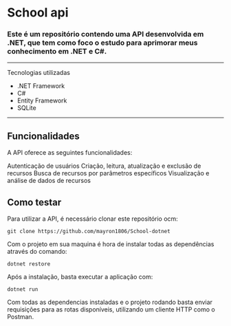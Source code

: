 # School api  

### Este é um repositório contendo uma API desenvolvida em .NET, que tem como foco o estudo para aprimorar meus conhecimento em .NET e C#.
<hr>

Tecnologias utilizadas
- .NET Framework
- C#
- Entity Framework
- SQLite
<hr>

## Funcionalidades
A API oferece as seguintes funcionalidades:

Autenticação de usuários
Criação, leitura, atualização e exclusão de recursos
Busca de recursos por parâmetros específicos
Visualização e análise de dados de recursos

## Como testar
Para utilizar a API, é necessário clonar este repositório ocm:
```
git clone https://github.com/mayron1806/School-dotnet
```
Com o projeto em sua maquina é hora de instalar todas as dependências através do comando: 
```
dotnet restore
```

Após a instalação, basta executar a aplicação com:
```
dotnet run
```
Com todas as dependencias instaladas e o projeto rodando basta enviar requisições para as rotas disponíveis, utilizando um cliente HTTP como o Postman.

